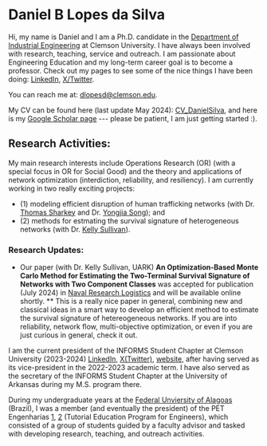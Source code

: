 # Daniel B Lopes da Silva
Hi, my name is Daniel and I am a Ph.D. candidate in the [Department of Industrial Engineering](https://www.clemson.edu/cecas/departments/ie/index.html) at Clemson University. I have always been involved with research, teaching, service and outreach. I am passionate about Engineering Education and my long-term career goal is to become a professor. Check out my pages to see some of the nice things I have been doing: [LinkedIn](https://www.linkedin.com/in/daniel-lopes-da-silva-11a9a892/), [X/Twitter](https://twitter.com/DbrunoLopes).

You can reach me at: dlopesd@clemson.edu.

My CV can be found here (last update May 2024): [CV_DanielSilva](https://github.com/dblsBR/dblsBR/blob/757fe0444d31240c22ced663ce84c750a5047b28/CV_DanielSilva.pdf), and here is my [Google Scholar page](https://scholar.google.com/citations?user=5xE4LwUAAAAJ&hl=pt-BR) --- please be patient, I am just getting started :).

## Research Activities:

My main research interests include Operations Research (OR) (with a special focus in OR for Social Good) and the theory and applications of network optimization (interdiction, reliability, and resiliency). I am currently working in two really exciting projects: 
*   (1) modeling efficient disruption of human trafficking networks (with Dr. [Thomas Sharkey](https://www.clemson.edu/cecas/departments/ie/people/faculty/sharkey.html) and Dr. [Yongjia Song](https://www.clemson.edu/cecas/departments/ie/people/faculty/yongjis.html)); and 
*   (2) methods for estmating the survival signature of heterogeneous networks (with Dr. [Kelly Sullivan](https://industrial-engineering.uark.edu/directory/index/uid/ksulliv/name/Kelly-Sullivan/)).

### Research Updates:
* Our paper (with Dr. Kelly Sullivan, UARK) **An Optimization-Based Monte Carlo Method for Estimating the Two-Terminal Survival Signature of Networks with Two Component Classes** was accepted for publication (July 2024) in [Naval Research Logistics](https://onlinelibrary.wiley.com/journal/15206750) and will be available online shortly.
** This is a really nice paper in general, combining new and classical ideas in a smart way to develop an efficient method to estimate the survival signature of hetereogeneous networks. If you are into reliability, network flow, multi-objective optimization, or even if you are just curious in general, check it out.

I am the current president of the INFORMS Student Chapter at Clemson University (2023-2024) [LinkedIn](https://www.linkedin.com/in/informs-clemson-student-chapter-057b62286/), [X(Twitter)](https://twitter.com/ClemsonInforms), [website](https://cecas.clemson.edu/informs/), after having served as its vice-president in the 2022-2023 academic term. I have also served as the secretary of the INFORMS Student Chapter at the University of Arkansas during my M.S. program there.

During my undergraduate years at the [Federal Unviersity of Alagoas](https://ufal.br/) (Brazil), I was a member (and eventually the president) of the PET Engenharias [1](https://www.facebook.com/petengenharias), [2](https://ufal.br/estudante/graduacao/programas/educacao-tutorial-pet/pet-engenharia) (Tutorial Education Program for Engineers), which consisted of a group of students guided by a faculty advisor and tasked with developing research, teaching, and outreach activities.



<!---
dblsBR/dblsBR is a ✨ special ✨ repository because its `README.md` (this file) appears on your GitHub profile.
You can click the Preview link to take a look at your changes.
--->

